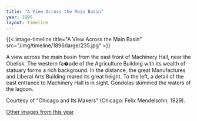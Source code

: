 ```yaml
---
title: "A View Across the Main Basin"
year: 1896
layout: timeline
---
```


{{< image-timeline title="A View Across the Main Basin" src="/img/timeline/1896/large/235.jpg" >}}


A view across the main basin from the east front of Machinery Hall, near the Obelisk. The western fa�ade of the Agriculture Building with its wealth of statuary forms a rich background. In the distance, the great Manufactures and Liberal Arts Building reared its great height. To the left, a detail of the east entrance to Machinery Hall is in sight. Gondolas skimmed the waters of the lagoon. 

Courtesy of "Chicago and Its Makers" (Chicago: Felix Mendelsohn, 1929).  

[Other images from this year](/historical/timeline/1896)